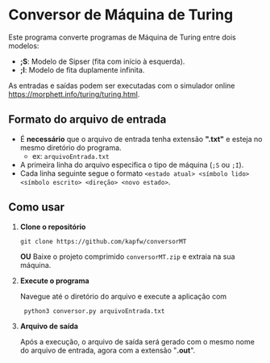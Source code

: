 # Conversor de Máquina de Turing
Este programa converte programas de Máquina de Turing entre dois modelos:
- **;S**: Modelo de Sipser (fita com início à esquerda).
- **;I**: Modelo de fita duplamente infinita.

As entradas e saídas podem ser executadas com o simulador online <https://morphett.info/turing/turing.html>.

## Formato do arquivo de entrada
- É **necessário** que o arquivo de entrada tenha extensão **".txt"** e esteja no mesmo diretório do programa.
  - ex: ``arquivoEntrada.txt``
- A primeira linha do arquivo especifica o tipo de máquina (`;S` ou `;I`).
- Cada linha seguinte segue o formato `<estado atual> <símbolo lido> <símbolo escrito> <direção> <novo estado>`.

## Como usar
1. **Clone o repositório**
   
   ```
   git clone https://github.com/kapfw/conversorMT
   ```
    **OU** Baixe o projeto comprimido `conversorMT.zip` e extraia na sua máquina.
  
2. **Execute o programa**
   
    Navegue até o diretório do arquivo e execute a aplicação com
    ```
     python3 conversor.py arquivoEntrada.txt
    ```

3. **Arquivo de saída**
   
     Após a execução, o arquivo de saída será gerado com o mesmo nome do arquivo de entrada, agora com a extensão "**.out**".


